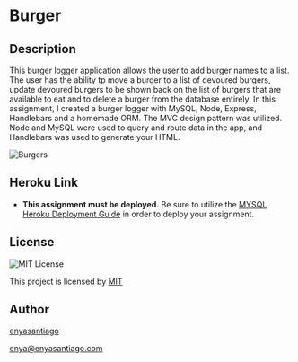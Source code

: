 
  # Burger
  ## Description 
  This burger logger application allows the user to add burger names to a list. The user has the ability tp move a burger to a list of devoured burgers, update devoured burgers to be shown back on the list of burgers that are available to eat and to delete a burger from the database entirely.
  In this assignment, I created a burger logger with MySQL, Node, Express, Handlebars and a homemade ORM. The MVC design pattern was utilized. Node and MySQL were used to query and route data in the app, and Handlebars was used to generate your HTML.

![Burgers](https://user-images.githubusercontent.com/15931465/113813583-2b96c600-973e-11eb-9601-dbb84ec3cdc8.gif)

  ## Heroku Link
  * **This assignment must be deployed.** Be sure to utilize the [MYSQL Heroku Deployment Guide](../../04-Important/MySQLHerokuDeploymentProcess.pdf) in order to deploy your assignment.
  
  ## License 
  ![MIT License](https://img.shields.io/badge/license-MIT-green)
    
  This project is licensed by [MIT](https://choosealicense.com/licenses/MIT)

  ## Author
  [enyasantiago](https://github.com/enyasantiago)
  
  enya@enyasantiago.com
